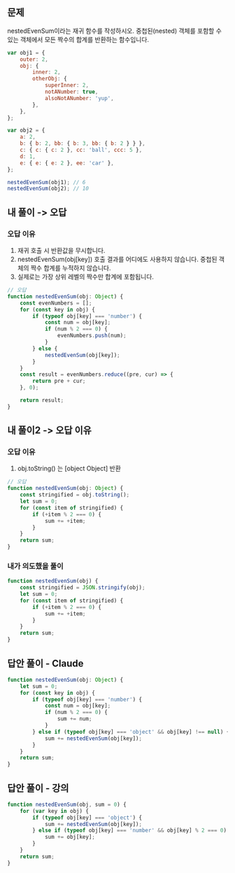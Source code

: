 ## 문제

nestedEvenSum이라는 재귀 함수를 작성하시오. 중첩된(nested) 객체를 포함할 수 있는 객체에서 모든 짝수의 합계를 반환하는 함수입니다.

```javascript
var obj1 = {
	outer: 2,
	obj: {
		inner: 2,
		otherObj: {
			superInner: 2,
			notANumber: true,
			alsoNotANumber: 'yup',
		},
	},
};

var obj2 = {
	a: 2,
	b: { b: 2, bb: { b: 3, bb: { b: 2 } } },
	c: { c: { c: 2 }, cc: 'ball', ccc: 5 },
	d: 1,
	e: { e: { e: 2 }, ee: 'car' },
};

nestedEvenSum(obj1); // 6
nestedEvenSum(obj2); // 10
```

## 내 풀이 -> 오답

### 오답 이유

1. 재귀 호출 시 반환값을 무시합니다.
2. nestedEvenSum(obj[key]) 호출 결과를 어디에도 사용하지 않습니다.
   중첩된 객체의 짝수 합계를 누적하지 않습니다.
3. 실제로는 가장 상위 레벨의 짝수만 합계에 포함됩니다.

```typescript
// 오답
function nestedEvenSum(obj: Object) {
	const evenNumbers = [];
	for (const key in obj) {
		if (typeof obj[key] === 'number') {
			const num = obj[key];
			if (num % 2 === 0) {
				evenNumbers.push(num);
			}
		} else {
			nestedEvenSum(obj[key]);
		}
	}
	const result = evenNumbers.reduce((pre, cur) => {
		return pre + cur;
	}, 0);

	return result;
}
```

## 내 풀이2 -> 오답 이유

### 오답 이유

1. obj.toString() 는 [object Object] 반환

```typescript
// 오답
function nestedEvenSum(obj: Object) {
	const stringified = obj.toString();
	let sum = 0;
	for (const item of stringified) {
		if (+item % 2 === 0) {
			sum += +item;
		}
	}
	return sum;
}
```

### 내가 의도했을 풀이

```typescript
function nestedEvenSum(obj) {
	const stringified = JSON.stringify(obj);
	let sum = 0;
	for (const item of stringified) {
		if (+item % 2 === 0) {
			sum += +item;
		}
	}
	return sum;
}
```

## 답안 풀이 - Claude

```typescript
function nestedEvenSum(obj: Object) {
	let sum = 0;
	for (const key in obj) {
		if (typeof obj[key] === 'number') {
			const num = obj[key];
			if (num % 2 === 0) {
				sum += num;
			}
		} else if (typeof obj[key] === 'object' && obj[key] !== null) {
			sum += nestedEvenSum(obj[key]);
		}
	}
	return sum;
}
```

## 답안 풀이 - 강의

```javascript
function nestedEvenSum(obj, sum = 0) {
	for (var key in obj) {
		if (typeof obj[key] === 'object') {
			sum += nestedEvenSum(obj[key]);
		} else if (typeof obj[key] === 'number' && obj[key] % 2 === 0) {
			sum += obj[key];
		}
	}
	return sum;
}
```
